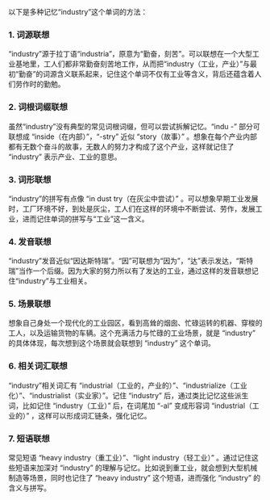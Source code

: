 以下是多种记忆“industry”这个单词的方法：

### 1. 词源联想
“industry”源于拉丁语“industria”，原意为“勤奋，刻苦”。可以联想在一个大型工业基地里，工人们都非常勤奋刻苦地工作，从而把“industry（工业，产业）”与最初“勤奋”的词源含义联系起来，记住这个单词不仅有工业等含义，背后还蕴含着人们劳作时的勤勉。 

### 2. 词根词缀联想
虽然“industry”没有典型的常见词根词缀，但可以尝试拆解记忆。“indu -” 部分可联想成 “inside（在内部）”，“-stry” 近似 “story（故事）” 。想象在每个产业内部都有无数个奋斗的故事，无数人的努力才构成了这个产业，这样就记住了 “industry” 表示产业、工业的意思。

### 3. 词形联想
“industry”的拼写有点像 “in dust try（在灰尘中尝试）” 。可以想象早期工业发展时，工厂环境不好，到处是灰尘，工人们在这样的环境中不断尝试、劳作，发展工业，进而记住单词的拼写与“工业”这一含义。 

### 4. 发音联想
“industry”发音近似“因达斯特瑞”。“因”可联想为“因为”，“达”表示发达，“斯特瑞”当作一个后缀。因为大家的努力所以有了发达的工业，通过这样的发音联想记住“industry”与工业相关。 

### 5. 场景联想
想象自己身处一个现代化的工业园区，看到高耸的烟囱、忙碌运转的机器、穿梭的工人，以及运输货物的车辆。这个充满活力与忙碌的工业场景，就是 “industry” 的具体体现，每次想到这个场景就会联想到 “industry” 这个单词。 

### 6. 相关词汇联想
“industry”相关词汇有 “industrial（工业的，产业的）”、“industrialize（工业化）”、“industrialist（实业家）”。记住 “industry” 后，通过类比记忆这些派生词，比如记住 “industry（工业）” 后，在词尾加 “-al” 变成形容词 “industrial（工业的）” ，这样可以形成词汇链条，强化记忆。 

### 7. 短语联想
常见短语 “heavy industry（重工业）”、“light industry（轻工业）” 。通过记住这些短语来加深对 “industry” 的理解与记忆。比如说到重工业，就会想到大型机械制造等场景，同时也记住了 “heavy industry” 这个短语，进而强化 “industry” 的含义与拼写。 